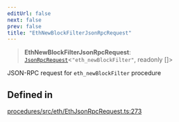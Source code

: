 ```yaml
---
editUrl: false
next: false
prev: false
title: "EthNewBlockFilterJsonRpcRequest"
---
```


> **EthNewBlockFilterJsonRpcRequest**: [`JsonRpcRequest`](/reference/tevm/jsonrpc/type-aliases/jsonrpcrequest/)\<`"eth_newBlockFilter"`, readonly []\>

JSON-RPC request for `eth_newBlockFilter` procedure

## Defined in

[procedures/src/eth/EthJsonRpcRequest.ts:273](https://github.com/evmts/tevm-monorepo/blob/main/packages/procedures/src/eth/EthJsonRpcRequest.ts#L273)
